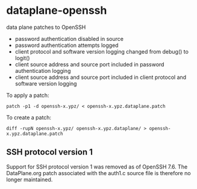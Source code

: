 # dataplane-openssh
data plane patches to OpenSSH

+ password authentication disabled in source
+ password authentication attempts logged
+ client protocol and software version logging changed from debug() to logit()
+ client source address and source port included in password authentication logging
+ client source address and source port included in client protocol and software version logging

To apply a patch:

```
patch -p1 -d openssh-x.ypz/ < openssh-x.ypz.dataplane.patch
```

To create a patch:

```
diff -rupN openssh-x.ypz/ openssh-x.ypz.dataplane/ > openssh-x.ypz.dataplane.patch
```

## SSH protocol version 1

Support for SSH protocol version 1 was removed as of OpenSSH 7.6.  The
DataPlane.org patch associated with the auth1.c source file is therefore
no longer maintained.
